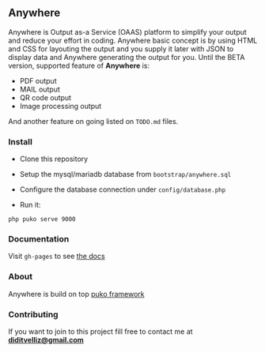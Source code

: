 ## Anywhere

Anywhere is Output as-a Service (OAAS) platform to simplify your output and reduce your effort in coding. 
Anywhere basic concept is by using HTML and CSS for layouting the output and you supply it later with JSON 
to display data and Anywhere generating the output for you.
Until the BETA version, supported feature of **Anywhere** is:

* PDF output
* MAIL output
* QR code output
* Image processing output

And another feature on going listed on `TODO.md` files.

### Install

* Clone this repository

* Setup the mysql/mariadb database from `bootstrap/anywhere.sql`

* Configure the database connection under `config/database.php`

* Run it:

```text
php puko serve 9000
```

### Documentation

Visit `gh-pages` to see [the docs](http://velliz.github.io/anywhere/)

### About

Anywhere is build on top [puko framework](https://github.com/Velliz/pukoframework)

### Contributing

If you want to join to this project fill free to contact me at **diditvelliz@gmail.com**
